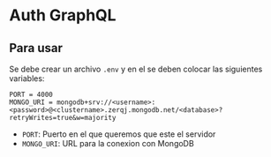 # Auth GraphQL

## Para usar

Se debe crear un archivo `.env` y en el se deben colocar las siguientes variables:

```dosini
PORT = 4000
MONGO_URI = mongodb+srv://<username>:<password>@<clustername>.zerqj.mongodb.net/<database>?retryWrites=true&w=majority
```

- `PORT`: Puerto en el que queremos que este el servidor
- `MONGO_URI`: URL para la conexion con MongoDB
